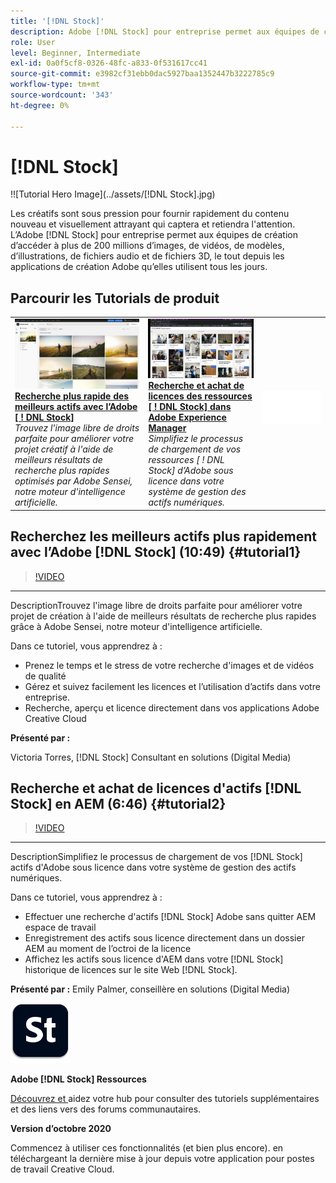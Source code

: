 ```yaml
---
title: '[!DNL Stock]'
description: Adobe [!DNL Stock] pour entreprise permet aux équipes de création d’accéder à plus de 200 millions d’images, de vidéos, de modèles, d’illustrations, de fichiers audio et d’actifs 3D
role: User
level: Beginner, Intermediate
exl-id: 0a0f5cf8-0326-48fc-a833-0f531617cc41
source-git-commit: e3982cf31ebb0dac5927baa1352447b3222785c9
workflow-type: tm+mt
source-wordcount: '343'
ht-degree: 0%

---
```


# [!DNL Stock]

!![Tutorial Hero Image](../assets/[!DNL Stock].jpg)

Les créatifs sont sous pression pour fournir rapidement du contenu nouveau et visuellement attrayant qui captera et retiendra l&#39;attention. L’Adobe [!DNL Stock] pour entreprise permet aux équipes de création d’accéder à plus de 200 millions d’images, de vidéos, de modèles, d’illustrations, de fichiers audio et de fichiers 3D, le tout depuis les applications de création Adobe qu’elles utilisent tous les jours.

## Parcourir les Tutorials de produit

<table style="table-layout:fixed">
<tr>
 <td>
   <a href="stock.md#tutorial1">
      <img alt="Recherche plus rapide des meilleurs actifs avec l’Adobe [ ! DNL Stock]" src="../assets/stock_torres_thumbnail.jpg" />
   </a>
    <div>
   <a href="stock.md#tutorial1"><strong>Recherche plus rapide des meilleurs actifs avec l’Adobe [ ! DNL Stock]</strong></a>
    </div>
    <em>Trouvez l'image libre de droits parfaite pour améliorer votre projet créatif à l'aide de meilleurs résultats de recherche plus rapides optimisés par Adobe Sensei, notre moteur d'intelligence artificielle.</em>
    <br>
  </td>
  <td>
   <a href="stock.md#tutorial2">
      <img alt="Recherche et achat de licences de ressources [ ! DNL Stock] dans AEM" src="../assets/stock_aemintegration_palmer_thumbnail.jpg" />
   </a>
    <div>
   <a href="stock.md#tutorial2"><strong>Recherche et achat de licences des ressources [ ! DNL Stock] dans Adobe Experience Manager</strong></a>
    </div>
    <em>Simplifiez le processus de chargement de vos ressources [ ! DNL Stock] d’Adobe sous licence dans votre système de gestion des actifs numériques.</em>
    <br>
  </td>
  <td>
    <img alt="Espacement" src="../assets/Whitespacer.png" />
    <div>
    <br>
  </td>
</tr>
</table>

## Recherchez les meilleurs actifs plus rapidement avec l’Adobe [!DNL Stock] (10:49) {#tutorial1}

>[!VIDEO](https://video.tv.adobe.com/v/326951?hidetitle=true)

****
DescriptionTrouvez l&#39;image libre de droits parfaite pour améliorer votre projet de création à l&#39;aide de meilleurs résultats de recherche plus rapides grâce à Adobe Sensei, notre moteur d&#39;intelligence artificielle.

Dans ce tutoriel, vous apprendrez à :
* Prenez le temps et le stress de votre recherche d&#39;images et de vidéos de qualité
* Gérez et suivez facilement les licences et l’utilisation d’actifs dans votre entreprise.
* Recherche, aperçu et licence directement dans vos applications Adobe Creative Cloud

**Présenté par :**

Victoria Torres, [!DNL Stock] Consultant en solutions (Digital Media)

## Recherche et achat de licences d&#39;actifs [!DNL Stock] en AEM (6:46) {#tutorial2}

>[!VIDEO](https://video.tv.adobe.com/v/326952?hidetitle=true)

****
DescriptionSimplifiez le processus de chargement de vos  [!DNL Stock] actifs d&#39;Adobe sous licence dans votre système de gestion des actifs numériques.

Dans ce tutoriel, vous apprendrez à :
* Effectuer une recherche d&#39;actifs [!DNL Stock] Adobe sans quitter AEM espace de travail
* Enregistrement des actifs sous licence directement dans un dossier AEM au moment de l’octroi de la licence
* Affichez les actifs sous licence d&#39;AEM dans votre [!DNL Stock] historique de licences sur le site Web [!DNL Stock].

**Présenté par :**
Emily Palmer, conseillère en solutions (Digital Media)

![[!DNL Stock] Logo](../assets/st_appicon_96.png)

**Adobe  [!DNL Stock] Ressources**

[Découvrez et ](https://helpx.adobe.com/support/stock.html) aidez votre hub pour consulter des tutoriels supplémentaires et des liens vers des forums communautaires.

**Version d’octobre 2020**

Commencez à utiliser ces fonctionnalités (et bien plus encore). en téléchargeant la dernière mise à jour depuis votre application pour postes de travail Creative Cloud.
